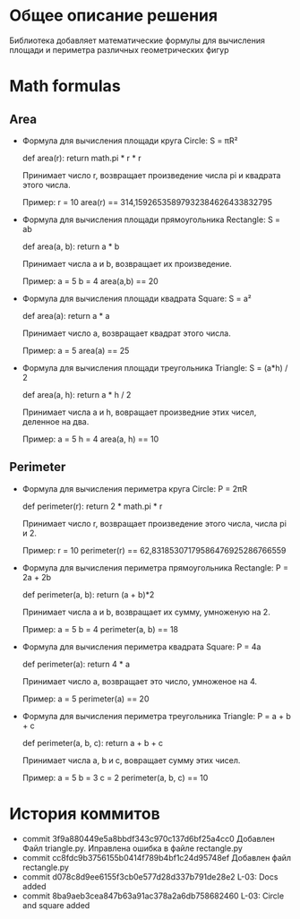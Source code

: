 # Общее описание решения
Библиотека добавляет математические формулы для вычисления площади и периметра различных геометрических фигур
# Math formulas
## Area
- Формула для вычисления площади круга
    Circle: S = πR²

    def area(r):
        return math.pi * r * r

    Принимает число r, возвращает произведение числа pi и квадрата этого числа.

    Пример: 
    r = 10
    area(r) == 314,15926535897932384626433832795
- Формула для вычисления площади прямоугольника
    Rectangle: S = ab

    def area(a, b): 
        return a * b 

    Принимает числа a и b, возвращает их произведение.

    Пример: 
    a = 5
    b = 4
    area(a,b) == 20
- Формула для вычисления площади квадрата
    Square: S = a²

    def area(a):
        return a * a

    Принимает число a, возвращает квадрат этого числа.

    Пример: 
    a = 5
    area(a) == 25
- Формула для вычисления площади треугольника
    Triangle: S = (a*h) / 2

    def area(a, h): 
        return a * h / 2 
    
    Принимает числа a и h, вовращает произведние этих чисел, деленное на два.

    Пример: 
    a = 5
    h = 4
    area(a, h) == 10
## Perimeter
- Формула для вычисления периметра круга
    Circle: P = 2πR

    def perimeter(r):
        return 2 * math.pi * r

    Принимает число r, возвращает произведение этого числа, числа pi и 2.

    Пример: 
    r = 10
    perimeter(r) == 62,83185307179586476925286766559
- Формула для вычисления периметра прямоугольника
    Rectangle: P = 2a + 2b

    def perimeter(a, b): 
        return (a + b)*2

    Принимает числа a и b, возвращает их сумму, умноженую на 2.

    Пример: 
    a = 5
    b = 4
    perimeter(a, b) == 18
- Формула для вычисления периметра квадрата
    Square: P = 4a

    def perimeter(a):
        return 4 * a

    Принимает число a, возвращает это число, умноженое на 4.

    Пример: 
    a = 5
    perimeter(a) == 20
- Формула для вычисления периметра треугольника
    Triangle: P = a + b + c 

    def perimeter(a, b, c): 
        return a + b + c 

    Принимает числа a, b и c, вовращает сумму этих чисел.

    Пример: 
    a = 5
    b = 3
    c = 2
    perimeter(a, b, c) == 10
# История коммитов
- commit 3f9a880449e5a8bbdf343c970c137d6bf25a4cc0
    Добавлен Файл triangle.py. Иправлена ошибка в файле rectangle.py
- commit cc8fdc9b3756155b0414f789b4bf1c24d95748ef
    Добавлен файл rectangle.py
- commit d078c8d9ee6155f3cb0e577d28d337b791de28e2
    L-03: Docs added
- commit 8ba9aeb3cea847b63a91ac378a2a6db758682460
    L-03: Circle and square added